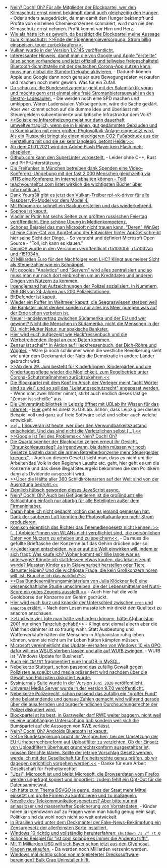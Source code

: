 * [Nein? Doch! Oh? Für alle Mitglieder der Blockpartei, wer den Klimaschutz ernst nimmt bekämpft damit auch gleichzeitig den Hunger.](https://www.sonnenseite.com/de/wirtschaft/hungerbekmpfung-und-klimaschutz-bilden-ein-duett-a-kein-duell.html) - Oder anders ausgedrückt, da man damit den Hunger bekämpft und Profite von einzelnen Chemiekonzernen schmälert, wird man nie den Klimaschutz ernst nehmen. Profit kommt vor Hirn und Herz.
* [Wie als hätte ich es gewollt, da bestätigt die Blockpartei meine Aussage zum Klimaschutz: >>Ende der Eigenenergieversorgung. Strom billig einspeisen, teuer zurückkaufen<<.](https://www.sonnenseite.com/de/tipps/franz-alt-das-neue-eeg-schlussverkauf-der-eigenenergie.html)
* [Vulkan wurde in der Version 1.2.145 veröffentlicht.](https://www.phoronix.com/scan.php?page=news_item&px=Vulkan-1.2.145-Released)
* [Interessanter Hinweis, damit man die von Google und Apple "erstellte" (also schon vorhandene und jetzt offiziell und teilweise freigeschaltete) Bluetooth-Schnittstelle mit der deutschen Corona-App nutzen kann, muss man global die Standortfreigabe aktivieren.](https://forum.golem.de/kommentare/applikationen/corona-warn-app-mehr-als-10-millionen-downloads-in-fuenf-tagen/google-apple-api/135747,5684200,5684200,read.html#msg-5684200) - Dadurch können Apple und Google dann noch genauer eure Bewegungsdaten verkaufen und machen noch mehr gewinn. Was für ein Zufall.
* [Da schau an, die Bundesnetzagentur geht mit der Salamitaktik voran und möchte gern erst einmal eine freie Stromanbieterauswahl an den Elektro-Ladesäulen.](https://www.sonnenseite.com/de/mobilitaet/netzagentur-will-freie-stromanbieterwahl-an-der-ladesule.html) - Die werden noch eine SPD machen und umkippen. Wären Ladensäulen Volkseigentum, wäre die Sache geklärt. Aber wer kommt schon auf die dumme Idee und überlässt mit Steuergeldern subventionierte und kritische Infrastruktur dem Volk?
* [>>So ist eine Infrarotheizung meist nur dann dauerhaft umweltverträglich, wenn sie in kleinen, gut gedämmten Gebäuden und in Kombination mit einer großen Photovoltaik-Anlage eingesetzt wird. Als ein Pluspunkt bringt sie einen niedrigeren CO2-Fußabdruck aus der Herstellung mit und sie sei sehr langlebig, betont Heider.<<](https://www.sonnenseite.com/de/energie/pv-magazine-podcast-infrarotheizungen-und-photovoltaik-a-eine-alternative-im-neubau.html)
* [Ab dem 01.01.2021 wird der Adobe Flash Player kein Flash mehr abspielen.](https://www.ghacks.net/2020/06/22/adobe-flash-player-ends-officially-on-december-31-2020/)
* [Github.com kann den SuperLinter vorgestellt.](https://github.com/github/super-linter/blob/master/README.md) - Leider ohne C++, Rust und PHP-Unterstützung.
* [Die Freifunker in München betreiben dank Spenden eine Video-Konferenz-Umgebung mit der fast 2.000 Menschen gleichzeitig via JITIS eine Konferenz im Internet abhalten können - Toll!](https://netzpolitik.org/2020/muenchen-spricht-online/)
* [teachyourselfcs.com listet wirklich die wichtigsten Bücher über Informatik auf.](https://teachyourselfcs.com/)
* [Dank Yours3lf gibt es jetzt den Vulkan-Treiber rpi-vk-driver für alle RaspberryPi-Model vor dem Model 4.](https://github.com/Yours3lf/rpi-vk-driver)
* [Mit Robomirror schnell ein Backup erstellen und das wiederkehrend.](https://sourceforge.net/projects/robomirror/)
* [Sophos ist kaputt.](https://www.heise.de/security/meldung/Sicherheitsupdate-Firmware-Bug-gefaehrdet-XG-Firewalls-von-Sophos-4790793.html)
* [Vladimier Putin hat sechs Seiten zum größten russischen Feiertag veröffentlicht. Eine schöne Übung in Medienkompetenz.](https://nationalinterest.org/feature/vladimir-putin-real-lessons-75th-anniversary-world-war-ii-162982)
* [Schönes Beispiel das man Microsoft nicht trauen kann. "Deren" WinGet ist eine Copy-Cat von AppGet und der Entwickler hinter AppGet schreibt hier seine Sicht der Dinge.](https://keivan.io/the-day-appget-died/) - So versteht und definiert Microsoft Open Source - "Toll, ich kann es klauen."
* [OmniOS wurde in den Versionen veröffentlicht r151030bh, r151032ah und r151034h.](https://www.phoronix.com/scan.php?page=news_item&px=OmniOS-CrossTalk-Mitigated)
* [21 Milliarden Euro für den Nachfolger vom LHC? Klingt aus meiner Sicht als Steuerzahler wie ein Schnäppel.](https://www.golem.de/news/lhc-nachfolger-cern-rat-spricht-sich-fuer-neuen-riesenbeschleuniger-aus-2006-149222.html)
* [Mit googles "Analytics" und "Servern" wird alles zentralisiert und so muss man nur noch dort einbrechen um an Kreditdaten und anderen Dingen von Nutzern zu kommen.](https://www.bleepingcomputer.com/news/security/hackers-use-google-analytics-to-steal-credit-cards-bypass-csp/)
* [Irgendjemand hat Aufzeichnungen der Polizei sozialisiert. In Nummern, 269 GB von 24 Jahren aus 200 Polizeistationen.](https://www.bleepingcomputer.com/news/security/blueleaks-data-dump-exposes-over-24-years-of-police-records/)
* [BitDefender ist kaputt.](https://www.bleepingcomputer.com/news/security/bitdefender-fixes-bug-allowing-attackers-to-run-commands-remotely/)
* [Wieder ein Puffer im Weltmeer kaputt, die Seegraswiesen sterben weil die Bankster nicht denken sondern nur alles ins Meer pumpen was auf der Erde schon verboten ist.](https://www.sonnenseite.com/de/wissenschaft/seegraswiesen-am-limit.html)
* [Neuer Handelsvertrag zwischen Südamerika und der EU und wer gewinnt? Nicht die Menschen in Südamerika, nicht die Menschen in der EU, nicht Mutter Natur, nur spakische Bankster.](https://www.sonnenseite.com/de/wirtschaft/geplanter-eu-handelsdeal-mit-sdamerika-gefhrdet-klima-umweltschutz-und-menschenrechte.html)
* [Hier wird euch aufgezeigt wie Hackfressenbuch und die Werbetreibenden illegal an eure Daten kommen.](https://privacyinternational.org/long-read/3857/2020-facebook-users-odyssey)
* [Zensur ist schei** in Aktion auf Hackfressenbuch, der Dich-Röhre und Wiggler.](https://news.trust.org/item/20200619151037-6e1oq/) - Wäre ja noch schlimmer wenn die westliche Bevölkerung sieht wie unter dem Deckmantel der Nato die Demokratie in andere Länder gebracht wird.
* [>>Ab dem 29. Juni besteht für Kinderkrippen, Kindergärten und die Kindertagespflege wieder die Möglichkeit, zum Regelbetrieb unter Corona-Schutzmaßnahmen zurückzukehren.<<](https://www.bildung.sachsen.de/blog/index.php/2020/06/23/regelbetrieb-in-kitas-unter-corona-schutzmassnahmen-wieder-moeglich/)
* [Die Blockpartei mit dem Kopf im Arsch der Verleger meint "acht Wörter sind zu viel" und so soll das "Leistungsschutzrecht" angepasst werden.](https://www.heise.de/news/Acht-Woerter-sind-zu-viel-Leistungsschutzrecht-soll-verschaerft-werden-4792379.html) - Wenn man zwei Wörter nimmt, stirbt auch endlich dieses lästige "Zensur ist scheiße" aus.
* [Die Universtätsbibliothek in Leipzig öffnet mit UBLab ihr Wissen für das Internet.](https://netzpolitik.org/2020/bluehende-daten-statt-staubige-buecher/) - [Hier](https://lab.ub.uni-leipzig.de/) geht es direkt zu UBLab. Schön, dass Leipzig bei diesem Beispiel voll und ganz auf freie Software setzt und selber auch welche entwickelt.
* [>>[...] Souverän ist heute, wer über den Verwundbarkeitszustand entscheidet. Und das sind nicht die Verletzlichen selbst [...] <<](https://verfassungsblog.de/von-auserwaehlten-und-systemrelevanten/)
* [>>Google ist Teil des Problems<< Nein? Doch! Oh?](https://netzpolitik.org/2020/google-belegschaft-protestiert-gegen-zusammenarbeit-mit-der-polizei/)
* [Die Quartalsdenker der Blockpartei zeigen erneut ihr Gesicht. "Braunkohleausstieg? Ja irgendwann, bis dahin müssen wir noch Gesetze basteln damit die armen Betreiberkonzerne mehr Steuergelder kriegen.".](https://www.sonnenseite.com/de/politik/koalition-verwssert-und-verteuert-kohleausstieg-weiter.html) - Auch an diesem Gesetzt sieht man, dass es nicht um die Arbeiter/das Volk in den Regionen Lausitz etc. geht, hier geht es um die Konzerne und das diese illegal Steuergeld bekommen die den Politikern dann als Dividende ausgezahlt wird.
* [>>Über die Hälfte aller 360 Schildkrötenarten auf der Welt sind von der Ausrottung bedroht.<<](https://www.sonnenseite.com/de/umwelt/jede-zweite-schildkrtenart-droht-auszusterben.html)
* [Ziemlich hübsch geworden dieses JavaScript async.](https://developer.mozilla.org/en-US/docs/Learn/JavaScript/Asynchronous/Async_await)
* [Nein? Doch! Oh? Auch bei Geflügeltieren ist die großindustrielle Schlachtung einfach nur abartig für alle Beteiligten außer dem Firmeninhaber.](https://netzfrauen.org/2020/06/23/eggs/)
* [Daran habe ich nicht gedacht, schön das es jemand gemessen hat. Dank der sauberen Luft konnten die Photovoltaikanlagen mehr Strom produzieren.](https://www.sonnenseite.com/de/energie/mehr-solarstrom-durch-sauberere-luft.html)
* [Komisch eigentlich das Richter das Telemediengesetz nicht kennen: >>[...] Anbieter*innen von WLANs nicht verpflichtet sind, ‚die persönlichen Daten von Nutzern zu erheben und zu speichern<<.](https://netzpolitik.org/2020/urteile-unterlaufen-rechtssicherheit-beim-betrieb-von-wlans/) - Da muss die gefüllte Brieftasche der Konzerne auf das Gehirn drücken oder so.
* [>>Jeder kann entscheiden, wie er auf die Welt einwirken will, indem er sich fragt: Was kaufe ich? Woher kommt es? Wie lange war es unterwegs? Könnte ich stattdessen etwas kaufen, das lokal erzeugt wurde? Mussten Kinder es in Sklavenarbeit herstellen oder Tiere darunter leiden? Und die wichtigste Frage, die kein Großkonzern hören will, ist: Brauche ich das wirklich?<<](https://netzfrauen.org/2020/06/24/goodall/)
* [>>Das Bundesernährungsministerium von Julia Klöckner ließ eine wissenschaftliche Studie umschreiben, die der Lebensmittelampel Nutri-Score ein gutes Zeugnis ausstellt.<<](https://www.sonnenseite.com/de/wirtschaft/streit-um-nutri-score.html) - Auch hier hat die volle Geoldbörse der Konzerne am Gehirn gedrückt.
* [Hier wird euch kurz und knackig der Unterschied zwischen `cron` und `anacron` erklärt.](https://www.putorius.net/cron-vs-anacron.html) - Nach dem Lesen musste ich mir direkt den Quelltext zu anacron anschauen.
* [>>Und wie viel Tote man hätte verhindern können, hätte Afghanistan 2001 nur einen Tanzclub gehabt!<<](https://tuxproject.de/blog/2020/06/medienkritik-in-kuerze-pluendern-ist-auch-bloss-pogo/) - Klingt erst einmal albern aber die Wahrheit dahinter ist so traurig wahr. Statt Ausbeutung und Waffenverkäufe hätten die Menschen in Afghanistan ruhig leben können, wenn sie nicht um ihr Leben hätten kämpfen müssen.
* [Microsoft vereinheitlicht das Update-Verhalten von Windows 10 via GPO, dafür will esn WSUS sterben lassen und alle auf WUfB zwingen.](https://www.windowspro.de/wolfgang-sommergut/updates-fuer-windows-10-aufschieben-gruppenrichtlinien) - WUfB ist "Windows Update for Business".
* [Auch ein `INSERT` fragmentiert eure InnoDB in MySQL.](https://www.percona.com/blog/2020/06/24/mysql-table-fragmentation-beware-of-bulk-insert-with-failure-or-rollback/)
* [Nebelkerze Stuttgart, schon passend das zufällig Gewalt gegen Polizisten ausgeübt und media präsentiert wird nachdem über die Gewalt von Polizisten diskutiert wurde.](https://verfassungsblog.de/verfolgte-grundrechtstraeger/)
* [Sysinternals Suite wurde in der Version `Juni 2020` veröffentlicht.](https://www.planet3dnow.de/cms/56524-sysinternals-suite-juni-2020/)
* [Universal Media Server wurde in der Version 9.7.0 veröffentlicht.](https://www.planet3dnow.de/cms/56522-universal-media-server-9-7-0/)
* [Nebelkerze Polizeirecht, schon passend das zufällig ein "großer Fund" ohne belastendende und genaue Zahlen gemacht wird während gerade über die ausufernden und bürgerfeindlichen Durchsuchungsrechte der Polizei diskutiert wird.](https://www.golem.de/news/crimenetwork-mehr-als-200-durchsuchungen-in-15-bundeslaendern-2006-149286.html)
* [Blockpartei at its best, in Garzweiler darf RWE weiter baggern, nicht weil es eine unabhängige Untersuchung gab sondern weil sich die Bumspartei auf die Aussagen von RWE verlässt.](https://www.sonnenseite.com/de/politik/kohleausstieg-jetzt-doch-mit-parlamentsmitsprache.html)
* [Nein? Doch! Oh? Androids Bluetooth ist kaputt.](https://www.kuketz-blog.de/bluefrag-risiko-bluetooth-schnittstelle-und-die-corona-warning-app/)
* [>>Die Bundesregierung bricht ihr Versprechen, bei der Umsetzung der EU-Urheberrechtsreform auf Uploadfilter zu verzichten. Ob der Einsatz von Uploadfiltern überhaupt grundrechtskonform ausgestaltbar ist, müssen Gerichte klären. Sollte der jetzige Vorschlag Gesetz werden, werde ich mit der Gesellschaft für Freiheitsrechte genau prüfen, ob wir dagegen gerichtlich vorgehen werden.<<](https://freiheitsrechte.org/pm-umsetzung-urheberrechtsreform/) - Danke für eure Arbeit Gesellschaft für Freiheitsrechte!
* ["Upsi", Microsoft ist und bleibt Microsoft, die Browserdaten vom Firefox werden ungefragt kopiert und importiert, zudem fehlt ein Opt-Out für die Datensammelwut.](https://www.golem.de/news/windows-10-microsoft-edge-kopiert-ungefragt-browserdaten-von-firefox-2006-149281.html)
* [Ich hätte zum Thema DSVGO ja gerne, dass der Staat mehr Mittel einsetzt um große Firmen zu kontrollieren und zu maßregeln.](https://www.golem.de/news/erste-evaluierung-eu-kommission-will-mehr-dsgvo-in-der-praxis-sehen-2006-149279.html)
* [Novelle des Telekommunikationsgesetzes? Aber bitte nur mit anlassloser und massenhafter Speicherung von Vorratsdaten.](https://netzpolitik.org/2020/regierung-schreibt-anlasslose-massenueberwachung-in-neue-gesetze/) - Kinder hören ja irgendwann auf zu Fragen wenn man häufig genug nein sagt, Politiker sind da wohl noch nicht so weit entwickelt.
* [In Brasilien wird unter dem Deckmantel der Fake-News-Bekämpfung ein Zensurgesetz der allerfeinsten Sorte installiert.](https://netzpolitik.org/2020/das-schlechteste-internetgesetz-der-welt-steht-zur-abstimmung/)
* [Windows 10 richtig und vollständig herunterfahren: `shutdown /s /f /t 0`](https://www.thewindowsclub.com/force-full-shutdown-fully-reinitialize-windows-8/)
* [Schönes Beispiel für "ist cool solange es immer die Anderen trifft".](https://blog.fefe.de/?ts=a00d7add)
* [Mit 11 Milliarden USD will sich Bayer schon jetzt aus den Glyphosat-Klagen rauskaufen.](https://blog.fefe.de/?ts=a00d602c) - Da werden noch Milliarden versenkt werden.
* [Windows mal richtig schön von mitgelieferter Dreckssoftware bereinigen? Bulk Crap Uninstaller hilft.](https://www.bcuninstaller.com/)
